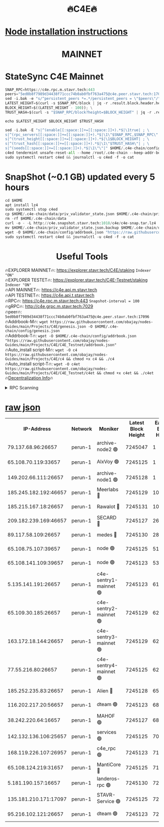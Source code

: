 <h1 align="center"> 🔥C4E🔥</h1>

[Node installation instructions](https://github.com/obajay/nodes-Guides/tree/main/Projects/C4E)
=

<h1 align="center"> MAINNET</h1>

# StateSync C4E Mainnet
```python
SNAP_RPC=https://c4e.rpc.m.stavr.tech:443
peers="5ed0b8f7989d34438f71ccc74b0ab0fbf763a475@c4e.peer.stavr.tech:17096"
sed -i.bak -e "s/^persistent_peers *=.*/persistent_peers = \"$peers\"/" $HOME/.c4e-chain/config/config.toml
LATEST_HEIGHT=$(curl -s $SNAP_RPC/block | jq -r .result.block.header.height); \
BLOCK_HEIGHT=$((LATEST_HEIGHT - 100)); \
TRUST_HASH=$(curl -s "$SNAP_RPC/block?height=$BLOCK_HEIGHT" | jq -r .result.block_id.hash)

echo $LATEST_HEIGHT $BLOCK_HEIGHT $TRUST_HASH

sed -i.bak -E "s|^(enable[[:space:]]+=[[:space:]]+).*$|\1true| ; \
s|^(rpc_servers[[:space:]]+=[[:space:]]+).*$|\1\"$SNAP_RPC,$SNAP_RPC\"| ; \
s|^(trust_height[[:space:]]+=[[:space:]]+).*$|\1$BLOCK_HEIGHT| ; \
s|^(trust_hash[[:space:]]+=[[:space:]]+).*$|\1\"$TRUST_HASH\"| ; \
s|^(seeds[[:space:]]+=[[:space:]]+).*$|\1\"\"|" $HOME/.c4e-chain/config/config.toml
c4ed tendermint unsafe-reset-all --home /root/.c4e-chain --keep-addr-book
sudo systemctl restart c4ed && journalctl -u c4ed -f -o cat
```
# SnapShot (~0.1 GB) updated every 5 hours
```python
cd $HOME
apt install lz4
sudo systemctl stop c4ed
cp $HOME/.c4e-chain/data/priv_validator_state.json $HOME/.c4e-chain/priv_validator_state.json.backup
rm -rf $HOME/.c4e-chain/data
curl -o - -L http://c4e.snapshot.stavr.tech:1018/c4e/c4e-snap.tar.lz4 | lz4 -c -d - | tar -x -C $HOME/.c4e-chain --strip-components 2
mv $HOME/.c4e-chain/priv_validator_state.json.backup $HOME/.c4e-chain/data/priv_validator_state.json
wget -O $HOME/.c4e-chain/config/addrbook.json "https://raw.githubusercontent.com/obajay/nodes-Guides/main/Projects/C4E/addrbook.json"
sudo systemctl restart c4ed && journalctl -u c4ed -f -o cat
```
 <h1 align="center"> Useful Tools</h1>

🔥EXPLORER MAINNET🔥:  https://explorer.stavr.tech/C4E/staking            `Indexer "ON"` \
🔥EXPLORER TESTET🔥:   https://explorer.stavr.tech/C4E-Testnet/staking     `Indexer "ON"` \
🔥API MAINNET🔥:       https://c4e.api.m.stavr.tech \
🔥API TESTNET🔥:       https://c4e.api.t.stavr.tech \
🔥RPC🔥:               https://c4e.rpc.m.stavr.tech:443                  `Snapshot-interval = 100` \
🔥gRPC🔥:              http://c4e.grpc.m.stavr.tech:7029 \
🔥peer🔥:              `5ed0b8f7989d34438f71ccc74b0ab0fbf763a475@c4e.peer.stavr.tech:17096` \
🔥Addrbook-M🔥:    ```wget https://raw.githubusercontent.com/obajay/nodes-Guides/main/Projects/C4E/genesis.json -O $HOME/.c4e-chain/config/genesis.json``` \
🔥Addrbook-T🔥:    ```wget -O $HOME/.c4e-chain/config/addrbook.json "https://raw.githubusercontent.com/obajay/nodes-Guides/main/Projects/C4E/C4E_Testnet/addrbook.json"``` \
🔥Auto_install script-M🔥: ```wget -O c4 https://raw.githubusercontent.com/obajay/nodes-Guides/main/Projects/C4E/c4 && chmod +x c4 && ./c4``` \
🔥Auto_install script-T🔥: ```wget -O c4et https://raw.githubusercontent.com/obajay/nodes-Guides/main/Projects/C4E/C4E_Testnet/c4et && chmod +x c4et && ./c4et``` \
🔥[Decentralization Info](https://github.com/obajay/StateSync-snapshots/tree/main/Projects/C4E/Decentralization)🔥




<details>
<summary>RPC Scanning</summary>

<h2 align="center"> We scan nodes in real time every 4 hours. And we provide the final result of RPC endpoints.
We cannot influence the operation of these nodes in any way. </h2>


```python
If Voting Power is higher than 0 --> then the Node is a validator of the network and may be subject to attack and be a potential threat to the chain.
```
```python
We marked such validators with a red symbol
```

</details>

[raw json](https://rpc-check.c4e.stavr.tech/c4e/rpc-c4e-result.json)
=



<table><tr><th>IP-Address</th><th>Network</th><th>Moniker</th><th>Latest Block Height</th><th>Earliest Block Height</th><th>Catching Up</th><th>Tx Index</th><th>Voting Power</th><th>Scan Time</th></tr><tr><td>79.137.68.96:26657</td><td>perun-1</td><td>archive-node2 🟢</td><td>7245047</td><td>1</td><td>False</td><td>on</td><td>0</td><td>2024-02-19T15:24:14.391257456UTC</td></tr><tr><td>65.108.70.119:33657</td><td>perun-1</td><td>AlxVoy 🟢</td><td>7245125</td><td>1</td><td>False</td><td>on</td><td>0</td><td>2024-02-19T15:24:26.362630181UTC</td></tr><tr><td>149.202.66.111:26657</td><td>perun-1</td><td>archive-node1 🟢</td><td>7245128</td><td>1</td><td>False</td><td>on</td><td>0</td><td>2024-02-19T15:24:43.078941445UTC</td></tr><tr><td>185.245.182.192:46657</td><td>perun-1</td><td>Meerlabs 🔴</td><td>7245129</td><td>1051501</td><td>False</td><td>on</td><td>344602</td><td>2024-02-19T15:24:50.271352721UTC</td></tr><tr><td>185.215.167.18:26657</td><td>perun-1</td><td>Rawalot 🔴</td><td>7245131</td><td>1090501</td><td>False</td><td>on</td><td>450004</td><td>2024-02-19T15:25:01.915394245UTC</td></tr><tr><td>209.182.239.169:46657</td><td>perun-1</td><td>SECARD 🔴</td><td>7245127</td><td>2616101</td><td>False</td><td>off</td><td>749292</td><td>2024-02-19T15:24:38.322966978UTC</td></tr><tr><td>89.117.58.109:26657</td><td>perun-1</td><td>medes 🔴</td><td>7245130</td><td>2826001</td><td>False</td><td>off</td><td>890936</td><td>2024-02-19T15:24:57.052399122UTC</td></tr><tr><td>65.108.75.107:39657</td><td>perun-1</td><td>node 🟢</td><td>7245125</td><td>5198801</td><td>False</td><td>on</td><td>0</td><td>2024-02-19T15:24:29.333738483UTC</td></tr><tr><td>65.108.141.109:39657</td><td>perun-1</td><td>node 🟢</td><td>7245123</td><td>5303301</td><td>False</td><td>on</td><td>0</td><td>2024-02-19T15:24:16.803424706UTC</td></tr><tr><td>5.135.141.191:26657</td><td>perun-1</td><td>c4e-sentry1-mainnet 🟢</td><td>7245123</td><td>6198001</td><td>False</td><td>on</td><td>0</td><td>2024-02-19T15:24:13.400923981UTC</td></tr><tr><td>65.109.30.185:26657</td><td>perun-1</td><td>c4e-sentry2-mainnet 🟢</td><td>7245129</td><td>6238301</td><td>False</td><td>on</td><td>0</td><td>2024-02-19T15:24:49.957458277UTC</td></tr><tr><td>163.172.18.144:26657</td><td>perun-1</td><td>c4e-sentry3-mainnet 🟢</td><td>7245129</td><td>6239001</td><td>False</td><td>on</td><td>0</td><td>2024-02-19T15:24:50.536121453UTC</td></tr><tr><td>77.55.216.80:26657</td><td>perun-1</td><td>c4e-sentry4-mainnet 🟢</td><td>7245125</td><td>6241001</td><td>False</td><td>on</td><td>0</td><td>2024-02-19T15:24:26.012946083UTC</td></tr><tr><td>185.252.235.83:26657</td><td>perun-1</td><td>Alien 🔴</td><td>7245128</td><td>6502501</td><td>False</td><td>on</td><td>648178</td><td>2024-02-19T15:24:43.403199343UTC</td></tr><tr><td>116.202.217.20:56657</td><td>perun-1</td><td>dteam 🟢</td><td>7245123</td><td>6800901</td><td>False</td><td>on</td><td>0</td><td>2024-02-19T15:24:13.641511238UTC</td></tr><tr><td>38.242.220.64:16657</td><td>perun-1</td><td>MAHOF 🟢</td><td>7245127</td><td>6885501</td><td>False</td><td>on</td><td>0</td><td>2024-02-19T15:24:40.732603280UTC</td></tr><tr><td>142.132.136.106:25657</td><td>perun-1</td><td>services 🟢</td><td>7245125</td><td>7012001</td><td>False</td><td>on</td><td>0</td><td>2024-02-19T15:24:28.971968181UTC</td></tr><tr><td>168.119.226.107:26957</td><td>perun-1</td><td>c4e_rpc 🟢</td><td>7245123</td><td>7145123</td><td>False</td><td>on</td><td>0</td><td>2024-02-19T15:24:19.160588071UTC</td></tr><tr><td>65.108.124.219:31657</td><td>perun-1</td><td>MantiCore 🔴</td><td>7245125</td><td>7145125</td><td>False</td><td>off</td><td>729292</td><td>2024-02-19T15:24:25.680349818UTC</td></tr><tr><td>5.181.190.157:16657</td><td>perun-1</td><td>landeros-rpc 🟢</td><td>7245130</td><td>7237501</td><td>False</td><td>on</td><td>0</td><td>2024-02-19T15:25:01.551108657UTC</td></tr><tr><td>135.181.210.171:17097</td><td>perun-1</td><td>STAVR-Service 🟢</td><td>7245125</td><td>7242101</td><td>False</td><td>on</td><td>0</td><td>2024-02-19T15:24:29.682082940UTC</td></tr><tr><td>95.216.102.121:26657</td><td>perun-1</td><td>dteam 🟢</td><td>7245123</td><td>7244901</td><td>False</td><td>on</td><td>0</td><td>2024-02-19T15:24:13.979323023UTC</td></tr></table>
